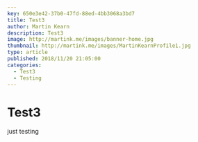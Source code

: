 ```yaml
---
key: 650e3e42-37b0-47fd-88ed-4bb3068a3bd7
title: Test3
author: Martin Kearn
description: Test3
image: http://martink.me/images/banner-home.jpg
thumbnail: http://martink.me/images/MartinKearnProfile1.jpg
type: article
published: 2018/11/20 21:05:00
categories: 
  - Test3
  - Testing
---
```

# Test3
just testing
